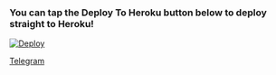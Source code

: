 

### You can tap the Deploy To Heroku button below to deploy straight to Heroku!
[![Deploy](https://www.herokucdn.com/deploy/button.svg)](https://heroku.com/deploy?template=https://github.com/awasdz0041/newbotf)

[Telegram](https://telegram.dog/dijitalkitap)

